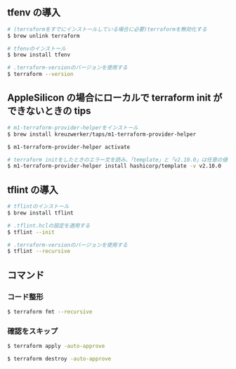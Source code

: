 ## tfenv の導入

```bash
# (terraformをすでにインストールしている場合に必要)terraformを無効化する
$ brew unlink terraform

# tfenvのインストール
$ brew install tfenv

# .terraform-versionのバージョンを使用する
$ terraform --version
```

## AppleSilicon の場合にローカルで terraform init ができないときの tips

```bash
# m1-terraform-provider-helperをインストール
$ brew install kreuzwerker/taps/m1-terraform-provider-helper

$ m1-terraform-provider-helper activate

# terraform initをしたときのエラー文を読み、「template」と「v2.10.0」は任意の値を記述
$ m1-terraform-provider-helper install hashicorp/template -v v2.10.0
```

## tflint の導入

```bash
# tflintのインストール
$ brew install tflint

# .tflint.hclの設定を適用する
$ tflint --init

# .terraform-versionのバージョンを使用する
$ tflint --recursive
```

## コマンド

### コード整形

```bash
$ terraform fmt --recursive
```

### 確認をスキップ

```bash
$ terraform apply -auto-approve

$ terraform destroy -auto-approve
```
